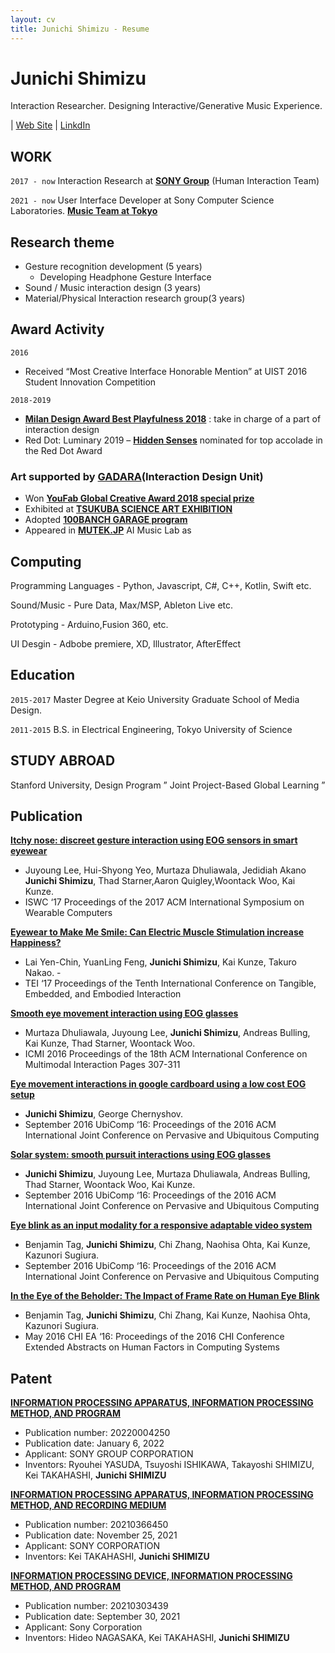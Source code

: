 ```yaml
---
layout: cv
title: Junichi Shimizu - Resume
---
```

# Junichi Shimizu

Interaction Researcher. Designing Interactive/Generative Music Experience.

<div id="webaddress">
| <a href="https://junichishmz.com/">Web Site</a>
| <a href="https://www.linkedin.com/in/junichishmz/">LinkdIn</a>
</div>


## WORK

`2017 - now`
Interaction Research at **[SONY Group](https://www.sony.com/en/SonyInfo/research/research-areas/human_interaction/)** (Human Interaction Team)

`2021 - now`
User Interface Developer at Sony Computer Science Laboratories. **[Music Team at Tokyo](https://www.flow-machines.com/)**


## Research theme

- Gesture recognition development (5 years)
  - Developing Headphone Gesture Interface
- Sound / Music interaction design (3 years)
- Material/Physical Interaction research group(3 years)


## Award Activity

`2016`
- Received “Most Creative Interface Honorable Mention” at UIST 2016 Student Innovation Competition

`2018-2019`
- **[Milan Design Award Best Playfulness 2018](https://archivio.fuorisalone.it/2018/it/percorso/13/milano-design-award)** : take in charge of a part of interaction design
- Red Dot: Luminary 2019 – **[Hidden Senses](https://www.youtube.com/watch?v=DziZamGvqzw)** nominated for top accolade in the Red Dot Award
### Art supported by **[GADARA](http://gadara.io/)**(Interaction Design Unit)
- Won **[YouFab Global Creative Award 2018 special prize](https://www.youfab.info/2018/winners/hack-the-natural-objects?lang=ja)**
- Exhibited at **[TSUKUBA SCIENCE ART EXHIBITION](https://www.youtube.com/watch?v=5LXhRhczAdc)**
- Adopted **[100BANCH GARAGE program](https://100banch.com/projects/19809/)**
- Appeared in **[MUTEK.JP](https://tokyo.mutek.org/en/past-editions/edition-2019)** AI Music Lab as 



## Computing

Programming Languages - Python, Javascript, C#, C++, Kotlin, Swift etc.

Sound/Music - Pure Data, Max/MSP, Ableton Live etc.

Prototyping - Arduino,Fusion 360, etc.

UI Desgin - Adbobe premiere, XD, Illustrator, AfterEffect

## Education

`2015-2017`
Master Degree at Keio University Graduate School of Media Design.

`2011-2015`
B.S. in Electrical Engineering, Tokyo University of Science

## STUDY ABROAD
Stanford University, Design Program ” Joint Project-Based Global Learning ”


## Publication
**[Itchy nose: discreet gesture interaction using EOG sensors in smart eyewear](https://dl.acm.org/doi/10.1145/3123021.3123060)**
- Juyoung Lee, Hui-Shyong Yeo, Murtaza Dhuliawala, Jedidiah Akano **Junichi Shimizu**, Thad Starner,Aaron Quigley,Woontack Woo, Kai Kunze. 
- ISWC ‘17 Proceedings of the 2017 ACM International Symposium on Wearable Computers

**[Eyewear to Make Me Smile: Can Electric Muscle Stimulation increase Happiness?](https://dl.acm.org/doi/10.1145/3024969.3025097)**
- Lai Yen-Chin, YuanLing Feng, **Junichi Shimizu**, Kai Kunze, Takuro Nakao. -
- TEI ‘17 Proceedings of the Tenth International Conference on Tangible, Embedded, and Embodied Interaction


**[Smooth eye movement interaction using EOG glasses](https://dl.acm.org/doi/10.1145/2993148.2993181)**
- Murtaza Dhuliawala, Juyoung Lee, **Junichi Shimizu**, Andreas Bulling, Kai Kunze, Thad Starner, Woontack Woo.
- ICMI 2016 Proceedings of the 18th ACM International Conference on Multimodal Interaction Pages 307-311

**[Eye movement interactions in google cardboard using a low cost EOG setup](https://dl.acm.org/doi/10.1145/2968219.2968274)**
- **Junichi Shimizu**, George Chernyshov. 
- September 2016 UbiComp ‘16: Proceedings of the 2016 ACM International Joint Conference on Pervasive and Ubiquitous Computing

**[Solar system: smooth pursuit interactions using EOG glasses](https://dl.acm.org/doi/10.1145/2968219.2971376)**
- **Junichi Shimizu**, Juyoung Lee, Murtaza Dhuliawala, Andreas Bulling, Thad Starner, Woontack Woo, Kai Kunze.
- September 2016 UbiComp ‘16: Proceedings of the 2016 ACM International Joint Conference on Pervasive and Ubiquitous Computing

**[Eye blink as an input modality for a responsive adaptable video system](https://dl.acm.org/doi/10.1145/2968219.2971449)**
- Benjamin Tag, **Junichi Shimizu**, Chi Zhang, Naohisa Ohta, Kai Kunze, Kazunori Sugiura.
- September 2016 UbiComp ‘16: Proceedings of the 2016 ACM International Joint Conference on Pervasive and Ubiquitous Computing

**[In the Eye of the Beholder: The Impact of Frame Rate on Human Eye Blink](https://dl.acm.org/doi/10.1145/2851581.2892449)**
- Benjamin Tag, **Junichi Shimizu**, Chi Zhang, Kai Kunze, Naohisa Ohta, Kazunori Sugiura.
- May 2016 CHI EA ‘16: Proceedings of the 2016 CHI Conference Extended Abstracts on Human Factors in Computing Systems




## Patent
**[INFORMATION PROCESSING APPARATUS, INFORMATION PROCESSING METHOD, AND PROGRAM](https://patents.justia.com/patent/20220004250)**
- Publication number: 20220004250
- Publication date: January 6, 2022
- Applicant: SONY GROUP CORPORATION
- Inventors: Ryouhei YASUDA, Tsuyoshi ISHIKAWA, Takayoshi SHIMIZU, Kei TAKAHASHI, **Junichi SHIMIZU**



**[INFORMATION PROCESSING APPARATUS, INFORMATION PROCESSING METHOD, AND RECORDING MEDIUM](https://patents.justia.com/patent/20210366450)**
- Publication number: 20210366450
- Publication date: November 25, 2021
- Applicant: SONY CORPORATION
- Inventors: Kei TAKAHASHI, **Junichi SHIMIZU**



**[INFORMATION PROCESSING DEVICE, INFORMATION PROCESSING METHOD, AND PROGRAM](https://patents.justia.com/patent/20210303439)**
- Publication number: 20210303439
- Publication date: September 30, 2021
- Applicant: Sony Corporation
- Inventors: Hideo NAGASAKA, Kei TAKAHASHI, **Junichi SHIMIZU**

